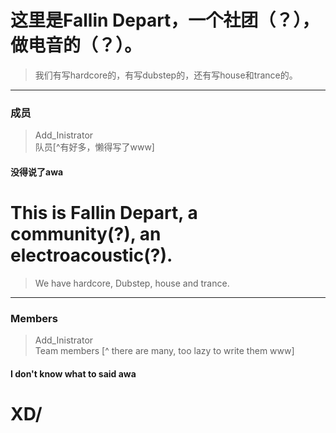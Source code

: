 # 这里是Fallin Depart，一个社团（？），做电音的（？）。  
> 我们有写hardcore的，有写dubstep的，还有写house和trance的。  
***
### 成员  
> Add_Inistrator  
> 队员[^有好多，懒得写了www]  
#### 没得说了awa  

# This is Fallin Depart, a community(?), an electroacoustic(?).  
> We have hardcore, Dubstep, house and trance.  
***
### Members  
> Add_Inistrator  
> Team members [^ there are many, too lazy to write them www]  
#### I don't know what to said awa  

# XD/
